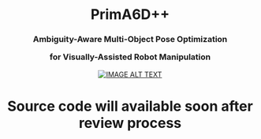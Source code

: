 <h1 align="center">
  PrimA6D++
</h1>

<h3 align="center">
  Ambiguity-Aware Multi-Object Pose Optimization
  
  for Visually-Assisted Robot Manipulation
</h3>

<div align="center">
  <a href="[https://www.youtube.com/watch?v=GF8wDMlJXdE](https://youtu.be/GF8wDMlJXdE)"><img src="https://img.youtube.com/vi/GF8wDMlJXdE/0.jpg" alt="IMAGE ALT TEXT"></a>
</div>

<h1 align="center">
  Source code will available soon after review process
</h1>
